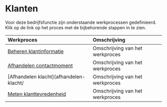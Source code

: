 # Klanten

Voor deze bedrijfsfunctie zijn onderstaande werkprocessen gedefinieerd. Klik op de link op het proces met de bijbehorende stappen in te zien.

Werkproces | Omschrijving
:--- | :---
[Beheren klantinformatie](beheren-klantinformatie/) | Omschrijving van het werkproces
[Afhandelen contactmoment](afhandelen-contactmoment/) | Omschrijving van het werkproces
[Afhandelen klacht](afhandelen-klacht/ | Omschrijving van het werkproces
[Meten klanttevredenheid](meten-klanttevredenheid/) | Omschrijving van het werkproces
